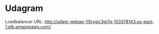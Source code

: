 # Udagram

Loadbalancer URL: http://udagr-webap-1i5rxgic3gi7q-153378143.us-east-1.elb.amazonaws.com/
